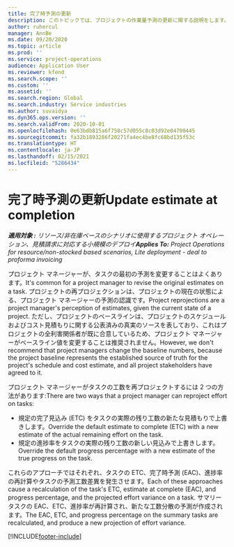 ```yaml
---
title: 完了時予測の更新
description: このトピックでは、プロジェクトの作業量予測の更新に関する説明をします。
author: ruhercul
manager: AnnBe
ms.date: 09/20/2020
ms.topic: article
ms.prod: ''
ms.service: project-operations
audience: Application User
ms.reviewer: kfend
ms.search.scope: ''
ms.custom: ''
ms.assetid: ''
ms.search.region: Global
ms.search.industry: Service industries
ms.author: suvaidya
ms.dyn365.ops.version: ''
ms.search.validFrom: 2020-10-01
ms.openlocfilehash: 0e63bdb815a6f758c57d055c8c03d92e04700445
ms.sourcegitcommit: fa32b1893286f20271fa4ec4be8fc68bd135f53c
ms.translationtype: HT
ms.contentlocale: ja-JP
ms.lasthandoff: 02/15/2021
ms.locfileid: "5286434"
---
```

# <a name="update-estimate-at-completion"></a><span data-ttu-id="599c7-103">完了時予測の更新</span><span class="sxs-lookup"><span data-stu-id="599c7-103">Update estimate at completion</span></span>

<span data-ttu-id="599c7-104">_**適用対象 :** リソース/非在庫ベースのシナリオに使用するプロジェクト オペレーション、見積請求に対応する小規模のデプロイ_</span><span class="sxs-lookup"><span data-stu-id="599c7-104">_**Applies To:** Project Operations for resource/non-stocked based scenarios, Lite deployment - deal to proforma invoicing_</span></span>

<span data-ttu-id="599c7-105">プロジェクト マネージャーが、タスクの最初の予測を変更することはよくあります。</span><span class="sxs-lookup"><span data-stu-id="599c7-105">It's common for a project manager to revise the original estimates on a task.</span></span> <span data-ttu-id="599c7-106">プロジェクトの再プロジェクションは、プロジェクトの現在の状態による、プロジェクト マネージャーの予測の認識です。</span><span class="sxs-lookup"><span data-stu-id="599c7-106">Project reprojections are a project manager's perception of estimates, given the current state of a project.</span></span> <span data-ttu-id="599c7-107">ただし、プロジェクトのベースラインは、プロジェクトのスケジュールおよびコスト見積もりに関する公表済みの真実のソースを表しており、これはプロジェクトの全利害関係者が既に合意しているため、プロジェクト マネージャーがベースライン値を変更することは推奨されません。</span><span class="sxs-lookup"><span data-stu-id="599c7-107">However, we don't recommend that project managers change the baseline numbers, because the project baseline represents the established source of truth for the project's schedule and cost estimate, and all project stakeholders have agreed to it.</span></span>

<span data-ttu-id="599c7-108">プロジェクト マネージャーがタスクの工数を再プロジェクトするには 2 つの方法があります:</span><span class="sxs-lookup"><span data-stu-id="599c7-108">There are two ways that a project manager can reproject effort on tasks:</span></span>

- <span data-ttu-id="599c7-109">規定の完了見込み (ETC) をタスクの実際の残り工数の新たな見積もりで上書きします。</span><span class="sxs-lookup"><span data-stu-id="599c7-109">Override the default estimate to complete (ETC) with a new estimate of the actual remaining effort on the task.</span></span> 
- <span data-ttu-id="599c7-110">規定の進捗率をタスクの実際の残り工数の新しい見込みで上書きします。</span><span class="sxs-lookup"><span data-stu-id="599c7-110">Override the default progress percentage with a new estimate of the true progress on the task.</span></span>

<span data-ttu-id="599c7-111">これらのアプローチではそれぞれ、タスクの ETC、完了時予測 (EAC)、進捗率の再計算やタスクの予測工数差異を発生させます。</span><span class="sxs-lookup"><span data-stu-id="599c7-111">Each of these approaches cause a recalculation of the task's ETC, estimate at complete (EAC), and progress percentage, and the projected effort variance on a task.</span></span> <span data-ttu-id="599c7-112">サマリー タスクの EAC、ETC、進捗率が再計算され、新たな工数分散の予測が作成されます。</span><span class="sxs-lookup"><span data-stu-id="599c7-112">The EAC, ETC, and progress percentage on the summary tasks are recalculated, and produce a new projection of effort variance.</span></span>


[!INCLUDE[footer-include](../includes/footer-banner.md)]